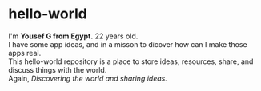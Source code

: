 # hello-world

I'm <strong>Yousef G from Egypt.</strong> 22 years old.<br>
I have some app ideas, and in a misson to dicover how can I make those apps real.<br>
This hello-world repository is a place to store ideas, resources, share, and discuss things with the world. <br>
Again, <em>Discovering the world and sharing ideas.</em>
